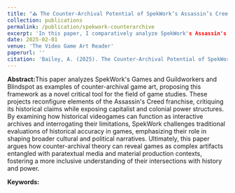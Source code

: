 ```yaml
---
title: "⛪ The Counter-Archival Potential of SpekWork’s Assassin’s Creed Art History (forthcoming)"
collection: publications
permalink: /publication/spekwork-counterarchive
excerpt: 'In this paper, I comparatively analyze SpekWork's Assassin's Creed Art History series of essayistic art games through the lens of historical game studies scholarship on interactive archives. I also work to introduce the theory of counter-archival art as a useful tool for the field of game studies to use when examining historically-focused art games and game art'
date: 2025-02-01
venue: 'The Video Game Art Reader'
paperurl: ''
citation: 'Bailey, A. (2025). The Counter-Archival Potential of SpekWork’s Assassin’s Creed Art History. In The Video Game Art Reader Volume 5, the VGA Gallery and Amherst College Press.'
---
```


<b>Abstract:</b>This paper analyzes SpekWork's Games and Guildworkers and Blindspot as examples of counter-archival game art, proposing this framework as a novel critical tool for the field of game studies. These projects reconfigure elements of the Assassin's Creed franchise, critiquing its historical claims while exposing capitalist and colonial power structures. By examining how historical videogames can function as interactive archives and interrogating their limitations, SpekWork challenges traditional evaluations of historical accuracy in games, emphasizing their role in shaping broader cultural and political narratives. Ultimately, this paper argues how counter-archival theory can reveal games as complex artifacts entangled with paratextual media and material production contexts, fostering a more inclusive understanding of their intersections with history and power.

<b>Keywords:</b>
